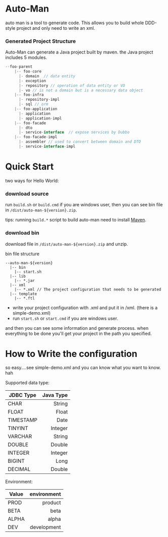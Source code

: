 Auto-Man
=================
auto man is a tool to generate code. This allows you to build whole DDD-style project and only need to write an xml.

### Generated Project Structure
Auto-Man can generate a Java project built by maven.
the Java project includes 5 modules.

```java
--foo-parent
    |-- foo-core
      |- domain  // data entity
      |- exception
      |- repository // operation of data entity or VO
      |- vo // is not a domain but is a necessary data object
    |-- foo-infra
      |- repository-impl
      |- sql // orm
    |-- foo-application
      |- application
      |- application-impl 
    |-- foo-facade
      |- dto
      |- service-interface  // expose services by Dubbo
    |-- foo-facade-impl
      |- assembler // used to convert between domain and DTO
      |- service-interface-impl
```

Quick Start
=================
two ways for Hello World:

### download source
run `build.sh` or `build.cmd` if you are windows user, then you can see bin file in `/dist/auto-man-${version}.zip`.

tips: running `build.*` script to build auto-man need to install [Maven](http://maven.apache.org/).
### download bin
download file in `/dist/auto-man-${version}.zip` and unzip.


bin file structure
```
--auto-man-${version}
  |-- bin
    |-- start.sh
  |-- lib
    |-- *.jar
  |-- xml
    |-- *.xml // The project configuration that needs to be generated
  |-- template
    |-- *.ftl
```


* write your project configuration with .xml and put it in /xml. (there is a simple-demo.xml)
* run `start.sh` or `start.cmd` if you are windows user.


and then you can see some information and generate process. when everything to be done you'll get your project in the path you specified.

How to Write the configuration
===========================
so easy....see simple-demo.xml and you can know what you want to know. hah


Supported data type:


| JDBC Type     | Java Type     |
| ------------- | -------------:|
| CHAR          | String        |
| FLOAT         | Float         |
| TIMESTAMP     | Date          |
| TINYINT       | Integer       |
| VARCHAR       | String        |
| DOUBLE        | Double        |
| INTEGER       | Integer       |
| BIGINT        | Long          |
| DECIMAL       | Double        |

Environment:

| Value         | environment    |
| ------------- | -------------:|
| PROD          | product        |
| BETA         | beta         |
| ALPHA     | alpha          |
| DEV       | development      |
